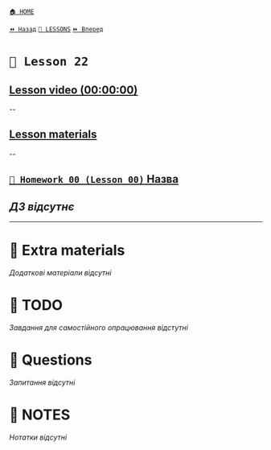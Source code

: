 [`🏠 HOME`](../../../README.md)  

[`⏪ Назад`](../21/README.md)  [`📗 LESSONS`](../README.md)  [`⏩ Вперед`](../23/README.md)  

# `📗 Lesson 22`

## [Lesson video (00:00:00)]()

--

## [Lesson materials]()

--

## [`📕 Homework 00 (Lesson 00)` Назва]()  
*ДЗ відсутнє*
--

---

# 📘 Extra materials

*Додаткові матеріали відсутні*

# 📘 TODO
*Завдання для самостійного опрацювання відстутні*

# 📘 Questions
*Запитання відсутні*

# 📘 NOTES
*Нотатки відсутні*